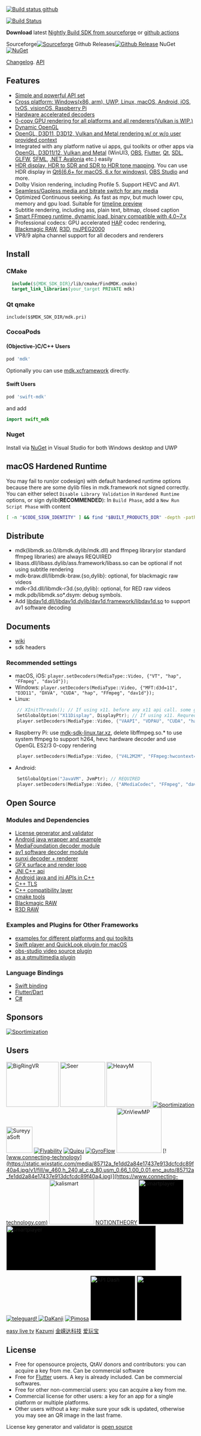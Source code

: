 [![Build status github](https://github.com/wang-bin/mdk-sdk/workflows/Build/badge.svg)](https://github.com/wang-bin/mdk-sdk/actions)

[![Build Status](https://dev.azure.com/kb137035/mdk/_apis/build/status/mdk-CI-yaml?branchName=master)](https://dev.azure.com/kb137035/mdk/_build/latest?definitionId=2&branchName=master)

**Download** latest [Nightly Build SDK from sourceforge](https://sourceforge.net/projects/mdk-sdk/files/nightly/) or [github actions](https://nightly.link/wang-bin/mdk-sdk/workflows/build/master)


Sourceforge[![Sourceforge](https://img.shields.io/sourceforge/dt/mdk-sdk)](https://sourceforge.net/projects/mdk-sdk/files)
Github Releases[![Github Release](https://img.shields.io/github/downloads/wang-bin/mdk-sdk/total)](https://github.com/wang-bin/mdk-sdk/releases)
NuGet[![NuGet](https://img.shields.io/nuget/dt/mdk)](https://www.nuget.org/packages/mdk)


[Changelog](https://github.com/wang-bin/mdk-sdk/blob/master/Changelog.md).
[API](https://github.com/wang-bin/mdk-sdk/wiki/Player-APIs)

## Features

- [Simple and powerful API set](https://github.com/wang-bin/mdk-sdk/wiki/Player-APIs)
- [Cross platform: Windows(x86, arm), UWP, Linux, macOS, Android, iOS, tvOS, visionOS, Raspberry Pi](https://github.com/wang-bin/mdk-sdk/wiki/System-Requirements)
- [Hardware accelerated decoders](https://github.com/wang-bin/mdk-sdk/wiki/Decoders)
- [0-copy GPU rendering for all platforms and all renderers(Vulkan is WIP.)](https://github.com/wang-bin/mdk-sdk/wiki/Zero-Copy-Renderer)
- [Dynamic OpenGL](https://github.com/wang-bin/mdk-sdk/wiki/OpenGL-Support-Matrix)
- [OpenGL, D3D11, D3D12, Vulkan and Metal rendering w/ or w/o user provided context](https://github.com/wang-bin/mdk-sdk/wiki/Render-API)
- Integrated with any platform native ui apps, gui toolkits or other apps via [OpenGL, D3D11/12, Vulkan and Metal](https://github.com/wang-bin/mdk-sdk/wiki/Render-API) (WinUI3, [OBS](https://github.com/wang-bin/obs-mdk), [Flutter](https://pub.dev/packages/fvp), [Qt](https://github.com/wang-bin/mdk-examples/tree/master/Qt), [SDL](https://github.com/wang-bin/mdk-examples/tree/master/SDL), [GLFW](https://github.com/wang-bin/mdk-examples/tree/master/GLFW), [SFML](https://github.com/wang-bin/mdk-examples/tree/master/SFML), [.NET Avalonia](https://github.com/wang-bin/mdk-examples/tree/master/Avalonia) etc.) easily
- [HDR display, HDR to SDR and SDR to HDR tone mapping](https://github.com/wang-bin/mdk-sdk/wiki/Player-APIs#player-setcolorspace-value-void-vo_opaque--nullptr). You can use HDR display in [Qt6(6.6+ for macOS, 6.x for windows)](https://github.com/wang-bin/mdk-examples/tree/master/Qt/qmlrhi), [OBS Studio](https://github.com/wang-bin/obs-mdk) and more.
- Dolby Vision rendering, including Profile 5. Support HEVC and AV1.
- [Seamless/Gapless media and bitrate switch for any media](https://github.com/wang-bin/mdk-sdk/wiki/Player-APIs#player-setcolorspace-value-void-vo_opaque--nullptr)
- Optimized Continuous seeking. As fast as mpv, but much lower cpu, memory and gpu load. Suitable for [timeline preview](https://github.com/wang-bin/mdk-sdk/wiki/Typical-Usage#timeline-preview)
- Subtitle rendering, including ass, plain text, bitmap, closed caption
- [Smart FFmpeg runtime, dynamic load, binary compatible with 4.0~7.x](https://github.com/wang-bin/mdk-sdk/wiki/FFmpeg-Runtime)
- Professional codecs: GPU accelerated [HAP](https://github.com/wang-bin/mdk-sdk/wiki/Decoders#hap) codec rendering, [Blackmagic RAW](https://github.com/wang-bin/mdk-braw), [R3D](https://github.com/wang-bin/mdk-r3d), [nvJPEG2000](https://github.com/wang-bin/mdk-nvjp2k)
- VP8/9 alpha channel support for all decoders and renderers


## Install

### CMake

```cmake
  include(${MDK_SDK_DIR}/lib/cmake/FindMDK.cmake)
  target_link_libraries(your_target PRIVATE mdk)
```

### Qt qmake
```qmake
include($$MDK_SDK_DIR/mdk.pri)
```

### CocoaPods

#### (Objective-)C/C++ Users
```ruby
pod 'mdk'
```

Optionally you can use [mdk.xcframework](https://sourceforge.net/projects/mdk-sdk/files/nightly/mdk-sdk-apple.tar.xz/download) directly.

#### Swift Users
```ruby
pod 'swift-mdk'
```

and add
```swift
import swift_mdk
```

### Nuget

Install via [NuGet](https://www.nuget.org/packages/mdk) in Visual Studio for both Windows desktop and UWP

## macOS Hardened Runtime
You may fail to run(or codesign) with default hardened runtime options because there are some dylib files in mdk.framework not signed correctly. You can either select `Disable Library Validation` in `Hardened Runtime` options, or sign dylib(**RECOMMENDED**): In `Build Phase`, add a `New Run Script Phase` with content
```bash
[ -n "$CODE_SIGN_IDENTITY" ] && find "$BUILT_PRODUCTS_DIR" -depth -path "*mdk.framework/*" -name "lib*.dylib" -exec codesign -f -vvvv -s"${EXPANDED_CODE_SIGN_IDENTITY}" ${OTHER_CODE_SIGN_FLAGS:-} --preserve-metadata=identifier,entitlements,flags {} \;
```

## Distribute
- mdk(libmdk.so.0/ibmdk.dylib/mdk.dll) and ffmpeg library(or standard ffmpeg libraries) are always REQUIRED
- libass.dll/libass.dylib/ass.framework/libass.so can be optional if not using subtitle rendering
- mdk-braw.dll/libmdk-braw.{so,dylib}: optional, for blackmagic raw videos
- mdk-r3d.dll/libmdk-r3d.{so,dylib}: optional, for RED raw videos
- mdk.pdb/libmdk.so*.dsym: debug symbols.
- Add [libdav1d.dll/libdav1d.dylib/dav1d.framework/libdav1d.so](https://sourceforge.net/projects/mdk-sdk/files/deps/dep.7z/download) to support av1 software decoding

## Documents

- [wiki](https://github.com/wang-bin/mdk-sdk/wiki)
- sdk headers


### Recommended settings

- macOS, iOS: `player.setDecoders(MediaType::Video, {"VT", "hap", "FFmpeg", "dav1d"});`
- Windows: `player.setDecoders(MediaType::Video, {"MFT:d3d=11", "D3D11", "DXVA", "CUDA", "hap", "FFmpeg", "dav1d"});`
- Linux:
```cpp
    // XInitThreads(); // If using x11. before any x11 api call. some gui toolkits already call this, e.g. qt, glfw
    SetGlobalOption("X11Display", DisplayPtr); // If using x11. Requred by VAAPI, VDPAU
    player.setDecoders(MediaType::Video, {"VAAPI", "VDPAU", "CUDA", "hap", "FFmpeg", "dav1d"});
```
- Raspberry Pi: use [mdk-sdk-linux.tar.xz](https://sourceforge.net/projects/mdk-sdk/files/nightly/mdk-sdk-linux.tar.xz/download), delete libffmpeg.so.* to use system ffmpeg to support h264, hevc hardware decoder and use OpenGL ES2/3 0-copy rendering
```cpp
    player.setDecoders(MediaType::Video, {"V4L2M2M", "FFmpeg:hwcontext=drm", "FFmpeg"});
```
- Android:
```cpp
    SetGlobalOption("JavaVM", JvmPtr); // REQUIRED
    player.setDecoders(MediaType::Video, {"AMediaCodec", "FFmpeg", "dav1d"});
```

## Open Source
### Modules and Dependencies
- [License generator and validator](https://github.com/wang-bin/appkey)
- [Android java wrapper and example](https://github.com/wang-bin/mdk-android)
- [MediaFoundation decoder module](https://github.com/wang-bin/mdk-mft)
- [av1 software decoder module](https://github.com/wang-bin/mdk-dav1d)
- [sunxi decoder + renderer](https://github.com/wang-bin/mdk-sunxi)
- [GFX surface and render loop](https://github.com/wang-bin/ugs)
- [JNI C++ api](https://github.com/wang-bin/JMI)
- [Android java and jni APIs in C++](https://github.com/wang-bin/AND)
- [C++ TLS](https://github.com/wang-bin/ThreadLocal)
- [C++ compatibility layer](https://github.com/wang-bin/cppcompat)
- [cmake tools](https://github.com/wang-bin/cmake-tools)
- [Blackmagic RAW](https://github.com/wang-bin/mdk-braw)
- [R3D RAW](https://github.com/wang-bin/mdk-r3d)

### Examples and Plugins for Other Frameworks
- [examples for different platforms and gui toolkits](https://github.com/wang-bin/mdk-examples)
- [Swift player and QuickLook plugin for macOS](https://github.com/wang-bin/SPV)
- [obs-studio video source plugin](https://github.com/wang-bin/obs-mdk)
- [as a qtmultimedia plugin](https://github.com/wang-bin/qtmultimedia-plugins-mdk)

### Language Bindings
- [Swift binding](https://github.com/wang-bin/swift-mdk)
- [Flutter/Dart](https://pub.dev/packages/fvp)
- [C#](https://github.com/axojhf/MDK.SDK.NET)

## Sponsors
[![Sportimization](https://www.sportimization.com/assets/images/logo_sportimization_small.png)](https://www.sportimization.com)

## Users

<a href="https://bigringvr.com"><img src="https://bigringvr.com/images/BR_Logo_only.svg" width=140 height=120 alt="BigRingVR"/></a>
<a href="http://1218.io"><img src="https://avatars.githubusercontent.com/u/15963166?v=4" width=120 height=120 alt="Seer"/></a>
<a href="https://www.heavym.net/en"><img alt="HeavyM" src="https://eadn-wc04-3624428.nxedge.io/cdn/wp-content/uploads/2020/09/Logo-Verticale-Base-Sans-signature-Small-border.svg" height=120 ></a>
[![Sportimization](https://www.sportimization.com/assets/images/logo_sportimization_small.png)](https://www.sportimization.com)
<a href="https://sureyyasoft.com"><img class="logo" src="http://sureyyasoft.com/images/s_images/logo_title.png"  height=70 alt="SureyyaSoft"></a>
[![Flyability](https://www.flyability.com/hs-fs/hubfs/Brand_Identity/Flyability%20Logo%20Package/2%20-%20Horizontal/flyability_logo_horizontal_color_trimmed-1.png)](https://www.flyability.com)
[![Quipu](http://www.quipu.eu/wp-content/uploads/2015/03/logo-quipu-innovative-solutions-in-medical-ultrasound.png)](www.quipu.eu)
[![GyroFlow](https://gyroflow.xyz/assets/logo.png)](https://gyroflow.xyz)
<a href="https://www.xnview.com/en/xnviewmp"><img class="logo" src="https://www.xnview.com/img/app-xnviewmp-512.png"  height=120 alt="XnViewMP"></a>
[![www.connecting-technology](https://static.wixstatic.com/media/85712a_fe1dd2a84e17437e913dcfcdc89f40a4.jpg/v1/fill/w_460,h_240,al_c,q_80,usm_0.66_1.00_0.01,enc_auto/85712a_fe1dd2a84e17437e913dcfcdc89f40a4.jpg)](https://www.connecting-technology.com)
<a href="https://apps.apple.com/us/app/kalismart/id1530155654"><img src="http://www.kalimind.com/assets/images/kalimind_logo.svg" alt="kalismart" height=120></a>
[NOTIONTHEORY](https://www.notiontheory.com/)
<a href="https://smartplayer.ru"><img src="https://static.tildacdn.com/tild3437-3132-4139-b365-373030343131/Group_100.svg" alt="smartplayer"  width=120 height=120  style="background-color:black"></a>
<a href="https://smartplayer.ru"><img src="https://static.tildacdn.com/tild3730-3634-4463-a464-333634323465/Group_20.svg" alt="smartplayer"  width=400 height=120  style="background-color:black"></a>
<!-- <a href="https://smartplayer.ru"><img src="https://static.tildacdn.com/tild3431-3533-4461-b365-386335306263/Group_101.svg" alt="smartplayer"  width=600 height=120  style="background-color:black"></a> -->
[![teleguard](https://teleguard.com/images/logo.png)](https://teleguard.com)[!
![DaKanji](https://dakanji.app/wp-content/uploads/thegem-logos/logo_a496404d3d63fd29f344146e428d0992_2x.png)](https://dakanji.app)
[![Pimosa](https://pimosa.app/_next/image?url=%2Flogo_final.png&w=64&q=75)](https://pimosa.app)
<a href="https://apidash.dev"><img src="https://apidash.dev/media/apidash.png" alt="API Dash" width=120 height=120  style="background-color:black"></a>
<a href="https://apps.apple.com/fr/app/iptv-smarters-player-expert/id1641944027"><img src="https://is1-ssl.mzstatic.com/image/thumb/Purple221/v4/5b/28/ca/5b28ca83-3685-f6fb-70eb-a0205c6f1a87/AppIcon-0-0-85-220-0-5-0-2x.png/460x0w.webp" width=120 height=120  style="background-color:black"></a>

[easy live tv](https://github.com/aiyakuaile/easy_tv_live)
[Kazumi](https://github.com/Predidit/Kazumi)
[金嵘达科技](http://www.kingroda.com)
[爱玩宝](https://www.aiwanbao.com)




## License

- Free for opensource projects, QtAV donors and contributors: you can acquire a key from me. Can be commercial software
- Free for [Flutter](https://pub.dev/packages/fvp) users. A key is already included. Can be commercial softwares.
- Free for other non-commercial users: you can acquire a key from me.
- Commercial license for other users: a key for an app for a single platform or multiple platforms.
- Other users without a key: make sure your sdk is updated, otherwise you may see an QR image in the last frame.


License key generator and validator is [open source](https://github.com/wang-bin/appkey)